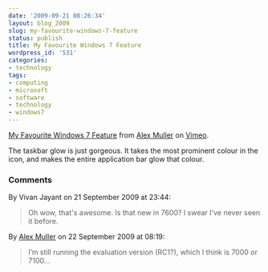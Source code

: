 ```yaml
---
date: '2009-09-21 08:26:34'
layout: blog_2009
slug: my-favourite-windows-7-feature
status: publish
title: My Favourite Windows 7 Feature
wordpress_id: '531'
categories:
- technology
tags:
- computing
- microsoft
- software
- technology
- windows7
---
```


[My Favourite Windows 7 Feature](http://vimeo.com/6671628) from [Alex Muller](http://vimeo.com/alexmuller) on [Vimeo](http://vimeo.com).

The taskbar glow is just gorgeous. It takes the most prominent colour in the
icon, and makes the entire application bar glow that colour.

### Comments ###

By Vivan Jayant on 21 September 2009 at 23:44:

> Oh wow, that's awesome. Is that new in 7600? I swear I've never seen it before.

By [Alex Muller](http://alex.mullr.net/blog/) on 22 September 2009 at 08:19:

> I’m still running the evaluation version (RC1?), which I think is 7000 or 7100…
